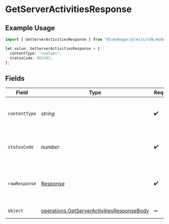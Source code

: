 # GetServerActivitiesResponse

## Example Usage

```typescript
import { GetServerActivitiesResponse } from "@lukehagar/plexjs/sdk/models/operations";

let value: GetServerActivitiesResponse = {
  contentType: "<value>",
  statusCode: 863303,
};
```

## Fields

| Field                                                                                                           | Type                                                                                                            | Required                                                                                                        | Description                                                                                                     |
| --------------------------------------------------------------------------------------------------------------- | --------------------------------------------------------------------------------------------------------------- | --------------------------------------------------------------------------------------------------------------- | --------------------------------------------------------------------------------------------------------------- |
| `contentType`                                                                                                   | *string*                                                                                                        | :heavy_check_mark:                                                                                              | HTTP response content type for this operation                                                                   |
| `statusCode`                                                                                                    | *number*                                                                                                        | :heavy_check_mark:                                                                                              | HTTP response status code for this operation                                                                    |
| `rawResponse`                                                                                                   | [Response](https://developer.mozilla.org/en-US/docs/Web/API/Response)                                           | :heavy_check_mark:                                                                                              | Raw HTTP response; suitable for custom response parsing                                                         |
| `object`                                                                                                        | [operations.GetServerActivitiesResponseBody](../../../sdk/models/operations/getserveractivitiesresponsebody.md) | :heavy_minus_sign:                                                                                              | The Server Activities                                                                                           |